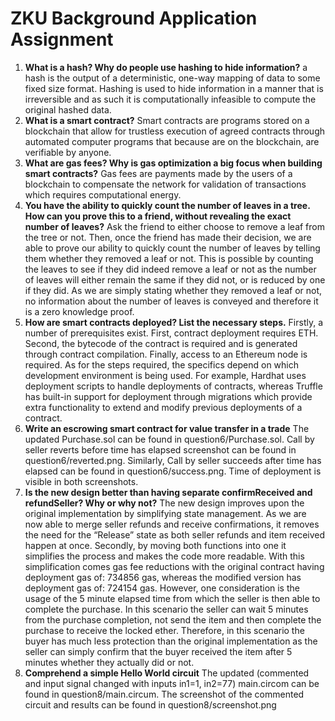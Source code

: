 # ZKU Background Application Assignment
1. **What is a hash? Why do people use hashing to hide information?**
a hash is the output of a deterministic, one-way mapping of data to some fixed size format. Hashing is used to hide information in a manner that is irreversible and as such it is computationally infeasible to compute the original hashed data.
2. **What is a smart contract?**
Smart contracts are programs stored on a blockchain that allow for trustless execution of agreed contracts through automated computer programs that because are on the blockchain, are verifiable by anyone.
3. **What are gas fees? Why is gas optimization a big focus when building smart contracts?**
Gas fees are payments made by the users of a blockchain to compensate the network for validation of transactions which requires computational energy.
4. **You have the ability to quickly count the number of leaves in a tree. How can you prove this to a friend, without revealing the exact number of leaves?**
Ask the friend to either choose to remove a leaf from the tree or not. Then, once the friend has made their decision, we are able to prove our ability to quickly count the number of leaves by telling them whether they removed a leaf or not. This is possible by counting the leaves to see if they did indeed remove a leaf or not as the number of leaves will either remain the same if they did not, or is reduced by one if they did. As we are simply stating whether they removed a leaf or not, no information about the number of leaves is conveyed and therefore it is a zero knowledge proof.
5. **How are smart contracts deployed? List the necessary steps.**
Firstly, a number of prerequisites exist. First, contract deployment requires ETH. Second, the bytecode of the contract is required and is generated through contract compilation. Finally, access to an Ethereum node is required. As for the steps required, the specifics depend on which development environment is being used. For example, Hardhat uses deployment scripts to handle deployments of contracts, whereas Truffle has built-in support for deployment through migrations which provide extra functionality to extend and modify previous deployments of a contract.
6. **Write an escrowing smart contract for value transfer in a trade**
The updated Purchase.sol can be found in question6/Purchase.sol. Call by seller reverts before time has elapsed screenshot can be found in question6/reverted.png. Similarly, Call by seller succeeds after time has elapsed can be found in question6/success.png. Time of deployment is visible in both screenshots.
7. **Is the new design better than having separate confirmReceived and refundSeller? Why or why not?**
The new design improves upon the original implementation by simplifying state management. As we are now able to merge seller refunds and receive confirmations, it removes the need for the “Release” state as both seller refunds and item received happen at once. Secondly, by moving both functions into one it simplifies the process and makes the code more readable. With this simplification comes gas fee reductions with the original contract having deployment gas of: 734856 gas, whereas the modified version has deployment gas of: 724154 gas. However, one consideration is the usage of the 5 minute elapsed time from which the seller is then able to complete the purchase. In this scenario the seller can wait 5 minutes from the purchase completion, not send the item and then complete the purchase to receive the locked ether. Therefore, in this scenario the buyer has much less protection than the original implementation as the seller can simply confirm that the buyer received the item after 5 minutes whether they actually did or not. 
8. **Comprehend a simple Hello World circuit**
The updated (commented and input signal changed with inputs in1=1, in2=77) main.circom can be found in question8/main.circum. The screenshot of the commented circuit and results can be found in question8/screenshot.png
